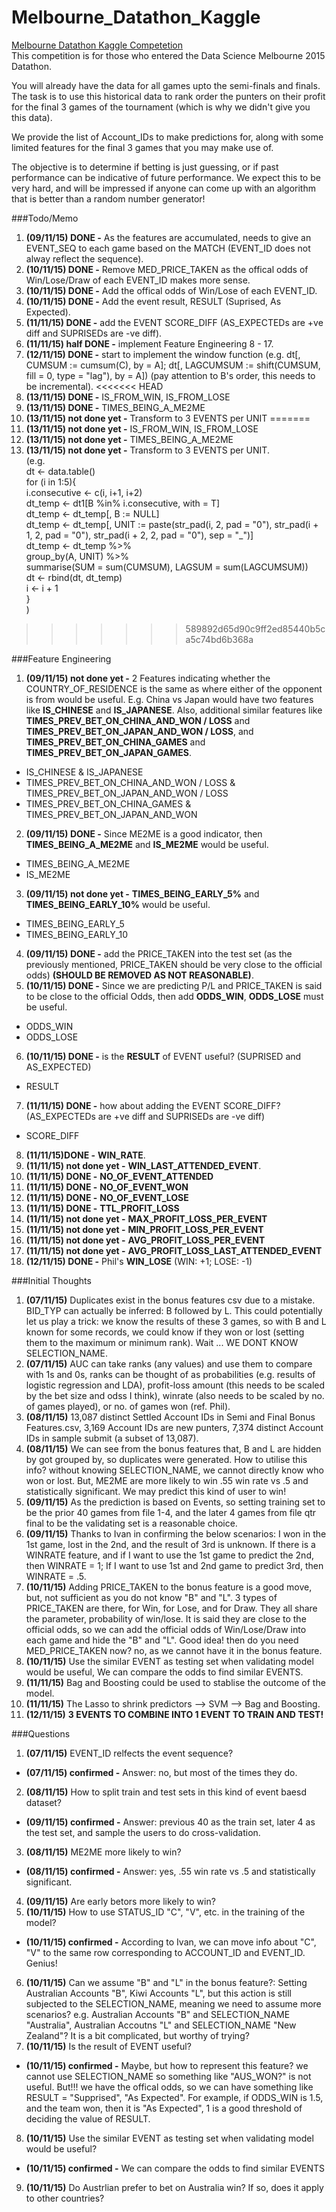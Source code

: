 # Melbourne_Datathon_Kaggle
[Melbourne Datathon Kaggle Competetion](https://inclass.kaggle.com/c/melbourne-datathon-2015/)  
This competition is for those who entered the Data Science Melbourne 2015 Datathon.  

You will already have the data for all games upto the semi-finals and finals. The task is to use this historical data to rank order the punters on their profit for the final 3 games of the tournament (which is why we didn't give you this data).  

We provide the list of Account_IDs to make predictions for, along with some limited features for the final 3 games that you may make use of.  

The objective is to determine if betting is just guessing, or if past performance can be indicative of future performance. We expect this to be very hard, and will be impressed if anyone can come up with an algorithm that is better than a random number generator!  

###Todo/Memo
1. **(09/11/15) DONE -** As the features are accumulated, needs to give an EVENT_SEQ to each game based on the MATCH (EVENT_ID does not alway reflect the sequence).
2. **(10/11/15) DONE -** Remove MED_PRICE_TAKEN as the offical odds of Win/Lose/Draw of each EVENT_ID makes more sense.
3. **(10/11/15) DONE -** Add the offical odds of Win/Lose of each EVENT_ID.
4. **(10/11/15) DONE -** Add the event result, RESULT (Suprised, As Expected).
5. **(11/11/15) DONE -** add the EVENT SCORE_DIFF (AS_EXPECTEDs are +ve diff and SUPRISEDs are -ve diff).
6. **(11/11/15) half DONE -** implement Feature Engineering 8 - 17.
7. **(12/11/15) DONE -** start to implement the window function (e.g. dt[, CUMSUM := cumsum(C), by = A]; dt[, LAGCUMSUM := shift(CUMSUM, fill = 0, type = "lag"), by = A]) (pay attention to B's order, this needs to be incremental).
<<<<<<< HEAD
8. **(13/11/15) DONE -** IS_FROM_WIN, IS_FROM_LOSE
9. **(13/11/15) DONE -** TIMES_BEING_A_ME2ME
9. **(13/11/15) not done yet -** Transform to 3 EVENTS per UNIT
=======
8. **(13/11/15) not done yet -** IS_FROM_WIN, IS_FROM_LOSE
9. **(13/11/15) not done yet -** TIMES_BEING_A_ME2ME
10. **(13/11/15) not done yet -** Transform to 3 EVENTS per UNIT.  
(e.g.  
dt <- data.table()  
for (i in 1:5){  
    i.consecutive <- c(i, i+1, i+2)  
    dt_temp <- dt1[B %in% i.consecutive, with = T]  
    dt_temp <- dt_temp[, B := NULL]  
    dt_temp <- dt_temp[, UNIT := paste(str_pad(i, 2, pad = "0"), str_pad(i + 1, 2, pad = "0"), str_pad(i + 2, 2, pad = "0"), sep = "_")]  
    dt_temp <- dt_temp %>%  
        group_by(A, UNIT) %>%  
        summarise(SUM = sum(CUMSUM), LAGSUM = sum(LAGCUMSUM))  
    dt <- rbind(dt, dt_temp)  
    i <- i + 1  
}  
)
>>>>>>> 589892d65d90c9ff2ed85440b5ca5c74bd6b368a

###Feature Engineering
1. **(09/11/15) not done yet -** 2 Features indicating whether the COUNTRY_OF_RESIDENCE is the same as where either of the opponent is from would be useful. E.g. China vs Japan would have two features like **IS_CHINESE** and **IS_JAPANESE**. Also, additional similar features like  **TIMES_PREV_BET_ON_CHINA_AND_WON / LOSS** and  **TIMES_PREV_BET_ON_JAPAN_AND_WON / LOSS**, and  **TIMES_PREV_BET_ON_CHINA_GAMES** and  **TIMES_PREV_BET_ON_JAPAN_GAMES**.
  * IS_CHINESE & IS_JAPANESE
  * TIMES_PREV_BET_ON_CHINA_AND_WON / LOSS & TIMES_PREV_BET_ON_JAPAN_AND_WON / LOSS
  * TIMES_PREV_BET_ON_CHINA_GAMES & TIMES_PREV_BET_ON_JAPAN_AND_WON
2. **(09/11/15) DONE -** Since ME2ME is a good indicator, then **TIMES_BEING_A_ME2ME** and **IS_ME2ME** would be useful.
  * TIMES_BEING_A_ME2ME
  * IS_ME2ME
3. **(09/11/15) not done yet -** **TIMES_BEING_EARLY_5%** and **TIMES_BEING_EARLY_10%** would be useful.
  * TIMES_BEING_EARLY_5
  * TIMES_BEING_EARLY_10
4. **(09/11/15) DONE -** add the PRICE_TAKEN into the test set (as the previously mentioned, PRICE_TAKEN should be very close to the official odds) **(SHOULD BE REMOVED AS NOT REASONABLE)**.
5. **(10/11/15) DONE -** Since we are predicting P/L and PRICE_TAKEN is said to be close to the official Odds, then add **ODDS_WIN**, **ODDS_LOSE** must be useful.
  * ODDS_WIN
  * ODDS_LOSE
6. **(10/11/15) DONE -** is the **RESULT** of EVENT useful? (SUPRISED and AS_EXPECTED)
  * RESULT
7. **(11/11/15) DONE -** how about adding the EVENT SCORE_DIFF? (AS_EXPECTEDs are +ve diff and SUPRISEDs are -ve diff)
  * SCORE_DIFF
8. **(11/11/15)DONE -** **WIN_RATE**.
9. **(11/11/15) not done yet -** **WIN_LAST_ATTENDED_EVENT**.
10. **(11/11/15) DONE -** **NO_OF_EVENT_ATTENDED**
11. **(11/11/15) DONE -** **NO_OF_EVENT_WON**
12. **(11/11/15) DONE -** **NO_OF_EVENT_LOSE**
13. **(11/11/15) DONE -** **TTL_PROFIT_LOSS**
14. **(11/11/15) not done yet -** **MAX_PROFIT_LOSS_PER_EVENT**
15. **(11/11/15) not done yet -** **MIN_PROFIT_LOSS_PER_EVENT**
16. **(11/11/15) not done yet -** **AVG_PROFIT_LOSS_PER_EVENT**
17. **(11/11/15) not done yet -** **AVG_PROFIT_LOSS_LAST_ATTENDED_EVENT**
18. **(12/11/15) DONE -** Phil's **WIN_LOSE** (WIN: +1; LOSE: -1)

###Initial Thoughts
1. **(07/11/15)** Duplicates exist in the bonus features csv due to a mistake. BID_TYP can actually be inferred: B followed by L. This could potentially let us play a trick: we know the results of these 3 games, so with B and L known for some records, we could know if they won or lost (setting them to the maximum or minimum rank). Wait ... WE DONT KNOW SELECTION_NAME.  
2. **(07/11/15)** AUC can take ranks (any values) and use them to compare with 1s and 0s, ranks can be thought of as probabilities (e.g. results of logistic regression and LDA), profit-loss amount (this needs to be scaled by the bet size and odss I think), winrate (also needs to be scaled by no. of games played), or no. of games won (ref. Phil).  
3. **(08/11/15)** 13,087 distinct Settled Account IDs in Semi and Final Bonus Features.csv, 3,169 Account IDs are new punters, 7,374 distinct Account IDs in sample submit (a subset of 13,087). 
4. **(08/11/15)** We can see from the bonus features that, B and L are hidden by got grouped by, so duplicates were generated. How to utilise this info? without knowing SELECTION_NAME, we cannot directly know who won or lost. But, ME2ME are more likely to win .55 win rate vs .5 and statistically significant. We may predict this kind of user to win!
5. **(09/11/15)** As the prediction is based on Events, so setting training set to be the prior 40 games from file 1-4, and the later 4 games from file qtr final to be the validating set is a reasonable choice.
6. **(09/11/15)** Thanks to Ivan in confirming the below scenarios: I won in the 1st game, lost in the 2nd, and the result of 3rd is unknown. If there is a WINRATE feature, and if I want to use the 1st game to predict the 2nd, then WINRATE = 1; If I want to use 1st and 2nd game to predict 3rd, then WINRATE = .5.
7. **(10/11/15)** Adding PRICE_TAKEN to the bonus feature is a good move, but, not sufficient as you do not know "B" and "L". 3 types of PRICE_TAKEN are there, for Win, for Lose, and for Draw. They all share the parameter, probability of win/lose. It is said they are close to the official odds, so we can add the official odds of Win/Lose/Draw into each game and hide the "B" and "L". Good idea! then do you need MED_PRICE_TAKEN now? no, as we cannot have it in the bonus feature.
8. **(10/11/15)** Use the similar EVENT as testing set when validating model would be useful, We can compare the odds to find similar EVENTS.
9. **(11/11/15)** Bag and Boosting could be used to stablise the outcome of the model.
10. **(11/11/15)** The Lasso to shrink predictors --> SVM --> Bag and Boosting.
11. **(12/11/15)** **3 EVENTS TO COMBINE INTO 1 EVENT TO TRAIN AND TEST!**

###Questions
1. **(07/11/15)** EVENT_ID relfects the event sequence?
  * **(07/11/15) confirmed -** Answer: no, but most of the times they do.
2. **(08/11/15)** How to split train and test sets in this kind of event baesd dataset?  
  * **(09/11/15) confirmed -** Answer: previous 40 as the train set, later 4 as the test set, and sample the users to do cross-validation.
3. **(08/11/15)** ME2ME more likely to win?  
  * **(08/11/15) confirmed -** Answer: yes, .55 win rate vs .5 and statistically significant.
4. **(09/11/15)** Are early betors more likely to win?
5. **(10/11/15)** How to use STATUS_ID "C", "V", etc. in the training of the model?
  * **(10/11/15) confirmed -** According to Ivan, we can move info about "C", "V" to the same row corresponding to ACCOUNT_ID and EVENT_ID. Genius!
6. **(10/11/15)** Can we assume "B" and "L" in the bonus feature?: Setting Australian Accounts "B", Kiwi Accounts "L", but this action is still subjected to the SELECTION_NAME, meaning we need to assume more scenarios? e.g. Australian Accounts "B" and SELECTION_NAME "Australia", Australian Accoutns "L" and SELECTION_NAME "New Zealand"? It is a bit complicated, but worthy of trying?
7. **(10/11/15)** Is the result of EVENT useful? 
  * **(10/11/15) confirmed -** Maybe, but how to represent this feature? we cannot use SELECTION_NAME so something like "AUS_WON?" is not useful. But!!! we have the offical odds, so we can have something like RESULT = "Supprised", "As Expected". For example, if ODDS_WIN is 1.5, and the team won, then it is "As Expected", 1 is a good threshold of deciding the value of RESULT.
8. **(10/11/15)** Use the similar EVENT as testing set when validating model would be useful?
  * **(10/11/15) confirmed -** We can compare the odds to find similar EVENTS
9. **(10/11/15)** Do Austrlian prefer to bet on Australia win? If so, does it apply to other countries?
